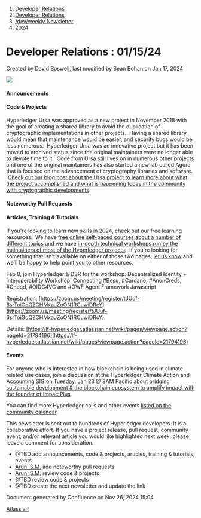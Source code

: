 1. [Developer Relations](index.html)
2. [Developer Relations](Developer-Relations_17170434.html)
3. [/dev/weekly Newsletter](17170445.html)
4. [2024](2024_17172152.html)

# Developer Relations : 01/15/24

Created by David Boswell, last modified by Sean Bohan on Jan 17, 2024

![](attachments/17170434/17171308.png?height=169)

#### Announcements

#### Code &amp; Projects

Hyperledger Ursa was approved as a new project in November 2018 with the goal of creating a shared library to avoid the duplication of cryptographic implementations in other projects.  Having a shared library would mean that maintenance would be easier, and security bugs would be less numerous.  Hyperledger Ursa was an innovative project but it has been moved to archived status since the original maintainers were no longer able to devote time to it.  Code from Ursa still lives on in numerous other projects and one of the original maintainers has also started a new lab called Agora that is focused on the advancement of cryptography libraries and software.  [Check out our blog post about the Ursa project to learn more about what the project accomplished and what is happening today in the community with cryptographic developments](https://www.hyperledger.org/blog/blockchain-pioneers-hyperledger-ursa).

#### Noteworthy Pull Requests

#### Articles, Training &amp; Tutorials

If you're looking to learn new skills in 2024, check out our free learning resources.  We have [free online self-paced courses about a number of different topics](https://www.hyperledger.org/learn/training) and we have [in-depth technical workshops run by the maintainers of most of the Hyperledger projects](https://www.hyperledger.org/use/tutorials).  If you're looking for something that isn't available on either of those two pages, [let us know](mailto:info@hyperledger.org) and we'll be happy to help point you to other resources.

Feb 8, join Hyperledger &amp; DSR for the workshop: Decentralized Identity + Interoperability Workshop: Connecting #Besu, #Cardano, #AnonCreds, #Cheqd, #OIDC4VC and #OWF Agent Framework Javascript 

Registration: [https://zoom.us/meeting/register/tJUuf-6srToiGdQZCHMxaJZoON1RCuwiDRcY](https://zoom.us/meeting/register/tJUuf-6srToiGdQZCHMxaJZoON1RCuwiDRcY)

Details: [https://lf-hyperledger.atlassian.net/wiki/pages/viewpage.action?pageId=21794196](https://lf-hyperledger.atlassian.net/wiki/pages/viewpage.action?pageId=21794196)

#### Events

For anyone who is interested in how blockchain is being used in climate related use cases, join a discussion at the Hyperledger Climate Action and Accounting SIG on Tuesday, Jan 23 @ 8AM Pacific about [bridging sustainable development &amp; the blockchain ecosystem to amplify impact with the founder of ImpactPlus](https://lf-hyperledger.atlassian.net/wiki/display/CASIG/CA2SIG+General+Meeting+Jan+23+2024).

You can find more Hyperledger calls and other events [listed on the community calendar](https://lf-hyperledger.atlassian.net/wiki/display/HYP/Calendar+of+Public+Meetings).

This newsletter is sent out to hundreds of Hyperledger developers. It is a collaborative effort. If you have a project release, pull request, community event, and/or relevant article you would like highlighted next week, please leave a comment for consideration.

- @TBD add announcements, code &amp; projects, articles, training &amp; tutorials, events
- [Arun .S.M.](https://lf-hyperledger.atlassian.net/wiki/people/621a0e5097d313006ba7386a?ref=confluence) add noteworthy pull requests
- [Arun .S.M.](https://lf-hyperledger.atlassian.net/wiki/people/621a0e5097d313006ba7386a?ref=confluence) review code &amp; projects
- @TBD review code &amp; projects
- @TBD create the next newsletter and update the link

Document generated by Confluence on Nov 26, 2024 15:04

[Atlassian](http://www.atlassian.com/)
